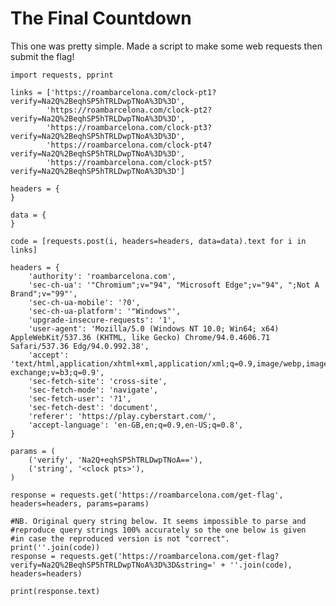 # The Final Countdown

This one was pretty simple. Made a script to make some web requests then submit the flag!

    import requests, pprint

    links = ['https://roambarcelona.com/clock-pt1?verify=Na2Q%2BeqhSP5hTRLDwpTNoA%3D%3D',
            'https://roambarcelona.com/clock-pt2?verify=Na2Q%2BeqhSP5hTRLDwpTNoA%3D%3D',
            'https://roambarcelona.com/clock-pt3?verify=Na2Q%2BeqhSP5hTRLDwpTNoA%3D%3D',
            'https://roambarcelona.com/clock-pt4?verify=Na2Q%2BeqhSP5hTRLDwpTNoA%3D%3D',
            'https://roambarcelona.com/clock-pt5?verify=Na2Q%2BeqhSP5hTRLDwpTNoA%3D%3D']

    headers = {
    }

    data = {
    }

    code = [requests.post(i, headers=headers, data=data).text for i in links]

    headers = {
        'authority': 'roambarcelona.com',
        'sec-ch-ua': '"Chromium";v="94", "Microsoft Edge";v="94", ";Not A Brand";v="99"',
        'sec-ch-ua-mobile': '?0',
        'sec-ch-ua-platform': '"Windows"',
        'upgrade-insecure-requests': '1',
        'user-agent': 'Mozilla/5.0 (Windows NT 10.0; Win64; x64) AppleWebKit/537.36 (KHTML, like Gecko) Chrome/94.0.4606.71 Safari/537.36 Edg/94.0.992.38',
        'accept': 'text/html,application/xhtml+xml,application/xml;q=0.9,image/webp,image/apng,*/*;q=0.8,application/signed-exchange;v=b3;q=0.9',
        'sec-fetch-site': 'cross-site',
        'sec-fetch-mode': 'navigate',
        'sec-fetch-user': '?1',
        'sec-fetch-dest': 'document',
        'referer': 'https://play.cyberstart.com/',
        'accept-language': 'en-GB,en;q=0.9,en-US;q=0.8',
    }

    params = (
        ('verify', 'Na2Q+eqhSP5hTRLDwpTNoA=='),
        ('string', '<clock pts>'),
    )

    response = requests.get('https://roambarcelona.com/get-flag', headers=headers, params=params)

    #NB. Original query string below. It seems impossible to parse and
    #reproduce query strings 100% accurately so the one below is given
    #in case the reproduced version is not "correct".
    print(''.join(code))
    response = requests.get('https://roambarcelona.com/get-flag?verify=Na2Q%2BeqhSP5hTRLDwpTNoA%3D%3D&string=' + ''.join(code), headers=headers)

    print(response.text)
